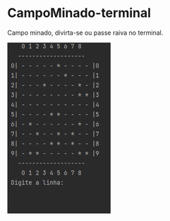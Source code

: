 # CampoMinado-terminal
Campo minado, divirta-se ou passe raiva no terminal.

![Alt Text](https://github.com/euFilpeSilva/CampoMinado-terminal/blob/main/src/images/CampoMinadoGif.gif)


